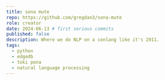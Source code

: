 ```yaml
---
title: sona mute
repo: https://github.com/gregdan3/sona-mute
role: creator
date: 2024-06-13 # first serious commits
published: false
description: Where we do NLP on a conlang like it's 2011.
tags:
  - python
  - edgedb
  - toki pona
  - natural language processing
---
```

